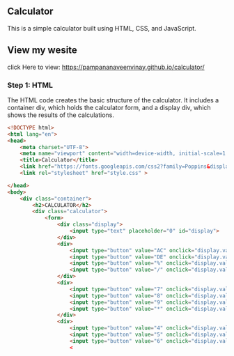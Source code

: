 
 ## Calculator

This is a simple calculator built using HTML, CSS, and JavaScript.

## View my wesite

click Here to view: https://pampananaveenvinay.github.io/calculator/

### Step 1: HTML

The HTML code creates the basic structure of the calculator. It includes a container div, which holds the calculator form, and a display div, which shows the results of the calculations. 

```html
<!DOCTYPE html>
<html lang="en">
<head>
    <meta charset="UTF-8">
    <meta name="viewport" content="width=device-width, initial-scale=1.0">
    <title>Calculator</title>
    <link href="https://fonts.googleapis.com/css2?family=Poppins&display=swap" rel="stylesheet">
    <link rel="stylesheet" href="style.css" >

</head>
<body>
    <div class="container">
        <h2>CALCULATOR</h2>
        <div class="calculator">
            <form>
                <div class="display">
                    <input type="text" placeholder="0" id="display">
                </div>
                <div>
                    <input type="button" value="AC" onclick="display.value = ''" class="color">
                    <input type="button" value="DE" onclick="display.value = display.value.toString().slice(0,-1)" class="color">
                    <input type="button" value="%" onclick="display.value += '%'" class="color">
                    <input type="button" value="/" onclick="display.value += '/'" class="color">
                </div>
                <div>
                    <input type="button" value="7" onclick="display.value += '7'">
                    <input type="button" value="8" onclick="display.value += '8'">
                    <input type="button" value="9" onclick="display.value += '9'">
                    <input type="button" value="*" onclick="display.value += '*'" class="color">
                </div>
                <div>
                    <input type="button" value="4" onclick="display.value += '4'">
                    <input type="button" value="5" onclick="display.value += '5'">
                    <input type="button" value="6" onclick="display.value += '6'">
                    <
